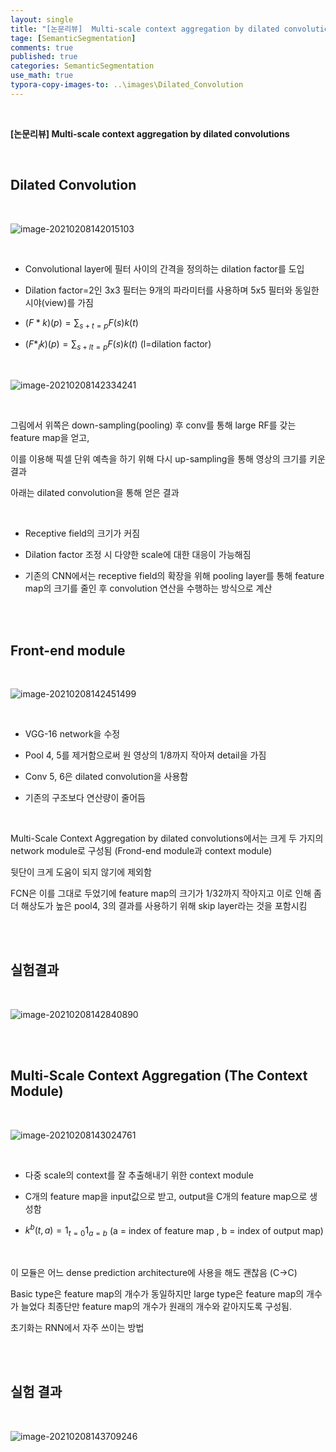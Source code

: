 ```yaml
---
layout: single
title: "[논문리뷰]  Multi-scale context aggregation by dilated convolutions"
tage: [SemanticSegmentation]
comments: true
published: true
categories: SemanticSegmentation
use_math: true
typora-copy-images-to: ..\images\Dilated_Convolution
---
```


<br/>

**[논문리뷰]  Multi-scale context aggregation by dilated convolutions**

<br/>

## Dilated Convolution

<br/>

![image-20210208142015103](/images/Dilated_Convolution/image-20210208142015103.png)

<br/>

- Convolutional layer에 필터 사이의 간격을 정의하는 dilation factor를 도입

- Dilation factor=2인 3x3 필터는 9개의 파라미터를 사용하며 5x5 필터와 동일한 시야(view)를 가짐

- $(F*k)(p) = \sum_{s+t=p}F(s)k(t)$

- $(F*_lk)(p) = \sum_{s+lt=p}F(s)k(t)$ (l=dilation factor)

<br/>

![image-20210208142334241](/images/Dilated_Convolution/image-20210208142334241.png)

<br/>

그림에서 위쪽은 down-sampling(pooling) 후 conv를 통해 large RF를 갖는 feature map을 얻고,

이를 이용해 픽셀 단위 예측을 하기 위해 다시 up-sampling을 통해 영상의 크기를 키운 결과

아래는 dilated convolution을 통해 얻은 결과

<br/>

- Receptive field의 크기가 커짐

- Dilation factor 조정 시 다양한 scale에 대한 대응이 가능해짐

- 기존의 CNN에서는 receptive field의 확장을 위해 pooling layer를 통해 feature map의 크기를 줄인 후 convolution 연산을 수행하는 방식으로 계산

<br/>

<br/>

## Front-end module

<br/>

![image-20210208142451499](/images/Dilated_Convolution/image-20210208142451499.png)

<br/>

- VGG-16 network을 수정

- Pool 4, 5를 제거함으로써 원 영상의 1/8까지 작아져 detail을 가짐

- Conv 5, 6은 dilated convolution을 사용함

- 기존의 구조보다 연산량이 줄어듬

<br/>

Multi-Scale Context Aggregation by dilated convolutions에서는 크게 두 가지의 network module로 구성됨 (Frond-end module과 context module)

뒷단이 크게 도움이 되지 않기에 제외함

FCN은 이를 그대로 두었기에 feature map의 크기가 1/32까지 작아지고 이로 인해 좀 더 해상도가 높은 pool4, 3의 결과를 사용하기 위해 skip layer라는 것을 포함시킴

<br/>

<br/>

## 실험결과

<br/>

![image-20210208142840890](/images/Dilated_Convolution/image-20210208142840890.png)

<br/>

<br/>

## **Multi-Scale** Context Aggregation (The Context Module)

<br/>

![image-20210208143024761](/images/Dilated_Convolution/image-20210208143024761.png)

<br/>

- 다중 scale의 context를 잘 추출해내기 위한 context module

- C개의 feature map을 input값으로 받고, output을 C개의 feature map으로 생성함

- $k^b (t,a) = 1_{t=0} 1_{a=b}$ (a = index of feature map , b = index of output map)


<br/>

이 모듈은 어느 dense prediction architecture에 사용을 해도 괜찮음 (C->C)

Basic type은 feature map의 개수가 동일하지만 large type은 feature map의 개수가 늘었다 최종단만 feature map의 개수가 원래의 개수와 같아지도록 구성됨.

초기화는 RNN에서 자주 쓰이는 방법

<br/>

<br/>

## 실험 결과

<br/>

![image-20210208143709246](/images/Dilated_Convolution/image-20210208143709246.png)



